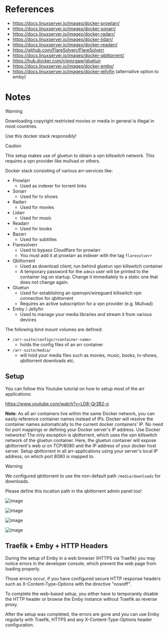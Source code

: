 # References

- https://docs.linuxserver.io/images/docker-prowlarr/
- https://docs.linuxserver.io/images/docker-sonarr/
- https://docs.linuxserver.io/images/docker-radarr/
- https://docs.linuxserver.io/images/docker-lidarr/
- https://docs.linuxserver.io/images/docker-readarr/
- https://github.com/FlareSolverr/FlareSolverr
- https://docs.linuxserver.io/images/docker-qbittorrent/
- https://hub.docker.com/r/qmcgaw/gluetun
- https://docs.linuxserver.io/images/docker-emby/
- https://docs.linuxserver.io/images/docker-jellyfin (alternative option to emby)

# Notes

> [!WARNING]
> Downloading copyright restricted movies or media in general is illegal in most countries.
>
>  Use this docker stack responsibly!

> [!CAUTION]
> This setup makes use of gluetun to obtain a vpn killswitch network. This requires a vpn provider like mullvad or others.

Docker stack consisting of various arr-services like:

- Prowlarr
  - Used as indexer for torrent links
- Sonarr
  - Used for tv shows
- Radarr
  - Used for movies
- Lidarr
  - Used for music
- Readarr
  - Used for books
- Bazarr
  - Used for subtitles 
- Flaresolverr
  - Used to bypass Cloudflare for prowlarr
  - You must add it at prowlarr as indexer with the tag `flaresolverr`
- Qbittorrent
  - Used as download client; run behind gluetun vpn killswitch container
  - A temporary password for the `admin` user will be printed to the container log on startup. Change it immediately to a static one that does not change again.
- Gluetun
  - Used for establishing an openvpn/wireguard killswitch vpn connection for qbittorrent
  - Requires an active subscription for a vpn provider (e.g. Mullvad)
- Emby / Jellyfin
  - Used to manage your media libraries and stream it from various devices
 
The following bind mount volumes are defined:

- `/arr-suite/configs/<container-name>`
  - holds the config files of an arr container
- `/arr-suite/media/`
  - will hold your media files such as movies, music, books, tv-shows, qbittorrent downloads etc.

## Setup

You can follow this Youtube tutorial on how to setup most of the arr applications:

https://www.youtube.com/watch?v=LD8-Qr3B2-o

**Note**:  As all arr containers live within the same Docker network, you can easily reference container names instead of IPs. Docker will resolve the container names automatically to the current docker containers' IP. No need for port mappings or defining your Docker server's IP address. Use Docker networks! The only exception is qbittorrent, which uses the vpn killswitch network of the gluetun container. Here, the gluetun container will expose qbittorrent's web ui on TCP/8080 and the IP address of your docker host server. Setup qbittorrent in all arr-applications using your server's local IP address, on which port 8080 is mapped to.

> [!WARNING]
> We configured qbittorrent to use the non-default path `/media/downloads` for downloads.
>
> Please define this location path in the qbittorrent admin panel too!

![image](https://github.com/Haxxnet/Compose-Examples/assets/21357789/278b800d-2b6b-45cb-a44c-7f56def7f9d3)

![image](https://github.com/Haxxnet/Compose-Examples/assets/21357789/8915f9f3-081f-41d2-9c5e-bdf9553e09c2)

![image](https://github.com/Haxxnet/Compose-Examples/assets/21357789/94de5802-3b26-420b-bb1d-ac82cd5a5cfb)

![image](https://github.com/Haxxnet/Compose-Examples/assets/21357789/19a26a74-dae0-4381-9614-46d20f912542)

## Traefik + Emby + HTTP Headers

During the setup of Emby in a web browser (HTTPS via Traefik) you may notice errors in the developer console, which prevent the web page from loading properly.

Those errors occur, if you have configured secure HTTP response headers such as X-Content-Type-Options with the directive "nosniff".

To complete the web-based setup, you either have to temporarely disable the HTTP header or browse the Emby instance without Traefik as reverse proxy. 

After the setup was completed, the errors are gone and you can use Emby regularly with Traefik, HTTPS and any X-Content-Type-Options header configuration.
